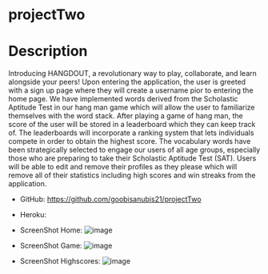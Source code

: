 # projectTwo

# Description
Introducing HANGDOUT, a revolutionary way to play, collaborate, and learn alongside your peers! Upon entering the application, the user is greeted with a sign up page where they will create a username pior to entering the home page. We have implemented words derived from the Scholastic Aptitude Test in our hang man game which will allow the user to familiarize themselves with the word stack. After playing a game of hang man, the score of the user will be stored in a leaderboard which they can keep track of. The leaderboards will incorporate a ranking system that lets individuals compete in order to obtain the highest score. The vocabulary words have been strategically selected to engage our users of all age groups, especially those who are preparing to take their Scholastic Aptitude Test (SAT). Users will be able to edit and remove their profiles as they please which will remove all of their statistics including high scores and win streaks from the application.

* GitHub: https://github.com/goobisanubis21/projectTwo

* Heroku:

* ScreenShot Home: ![image](https://user-images.githubusercontent.com/69410816/102934683-9e6f8000-4472-11eb-8fc1-2bbaf6d371f2.png)

* ScreenShot Game: ![image](https://user-images.githubusercontent.com/69410816/102934841-f1493780-4472-11eb-9b25-bef8bcb5bbc1.png)

* ScreenShot Highscores: ![image](https://user-images.githubusercontent.com/69410816/102934896-06be6180-4473-11eb-809e-91f3cd62a3ab.png)
